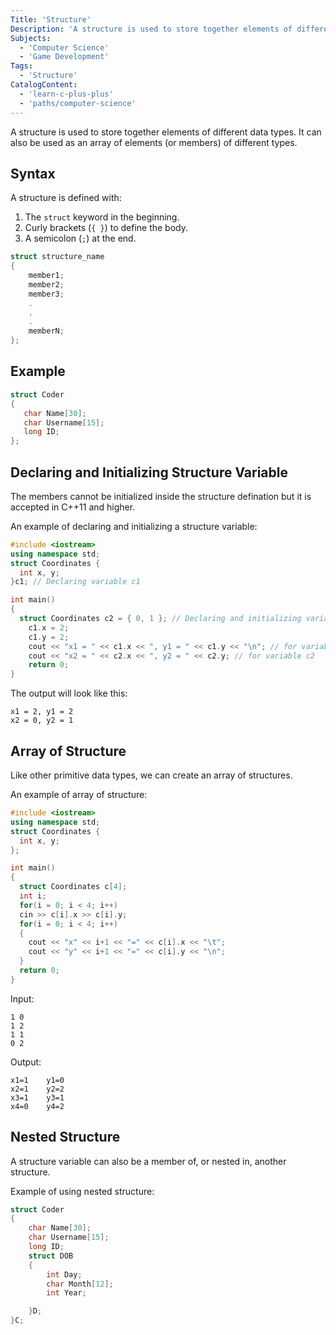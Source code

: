 ```yaml
---
Title: 'Structure'
Description: 'A structure is used to store together elements of different data types. It can also be used as an array of elements (or members) of different types.'
Subjects:
  - 'Computer Science'
  - 'Game Development'
Tags:
  - 'Structure'
CatalogContent:
  - 'learn-c-plus-plus'
  - 'paths/computer-science'
---
```


A structure is used to store together elements of different data types. It can also be used as an array of elements (or members) of different types.

## Syntax

A structure is defined with:

1. The `struct` keyword in the beginning.
2. Curly brackets (`{ }`) to define the body.
3. A semicolon (`;`) at the end.

```cpp
struct structure_name
{
    member1;
    member2;
    member3;
    .
    .
    .
    memberN;
};
```

## Example

```cpp
struct Coder
{
   char Name[30];
   char Username[15];
   long ID;
};
```

## Declaring and Initializing Structure Variable

The members cannot be initialized inside the structure defination but it is accepted in C++11 and higher.

An example of declaring and initializing a structure variable:

```cpp
#include <iostream>
using namespace std;
struct Coordinates {
  int x, y;
}c1; // Declaring variable c1

int main()
{
  struct Coordinates c2 = { 0, 1 }; // Declaring and initializing variable c2
    c1.x = 2;
    c1.y = 2;
    cout << "x1 = " << c1.x << ", y1 = " << c1.y << "\n"; // for variable c1
    cout << "x2 = " << c2.x << ", y2 = " << c2.y; // for variable c2
    return 0;
}
```

The output will look like this:

```
x1 = 2, y1 = 2
x2 = 0, y2 = 1
```

## Array of Structure

Like other primitive data types, we can create an array of structures.

An example of array of structure:

```cpp
#include <iostream>
using namespace std;
struct Coordinates {
  int x, y;
};

int main()
{
  struct Coordinates c[4];
  int i;
  for(i = 0; i < 4; i++)
  cin >> c[i].x >> c[i].y;
  for(i = 0; i < 4; i++)
  {
    cout << "x" << i+1 << "=" << c[i].x << "\t";
    cout << "y" << i+1 << "=" << c[i].y << "\n";
  }
  return 0;
}
```

Input:

```
1 0
1 2
1 1
0 2
```

Output:

```
x1=1    y1=0
x2=1    y2=2
x3=1    y3=1
x4=0    y4=2
```

## Nested Structure

A structure variable can also be a member of, or nested in, another structure.

Example of using nested structure:

```cpp
struct Coder
{
    char Name[30];
    char Username[15];
    long ID;
    struct DOB
    {
        int Day;
        char Month[12];
        int Year;

    }D;
}C;
```
